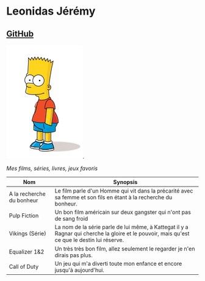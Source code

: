 # Leonidas Jérémy

## [GitHub](https://github.com/LeoMbm)

![Texte alternatif](Bart.png "Photo de moi").

_Mes films, séries, livres, jeux favoris_

| Nom                       | Synopsis                                                                                                                                      |
| ------------------------- | --------------------------------------------------------------------------------------------------------------------------------------------- |
| A la recherche du bonheur | Le film parle d'un Homme qui vit dans la précarité avec sa femme et son fils en étant à la recherche du bonheur.                              |
| Pulp Fiction              | Un bon film américain sur deux gangster qui n'ont pas de sang froid                                                                           |
| Vikings (Série)           | La nom de la série parle de lui même, à Kattegat il y a Ragnar qui cherche la gloire et le pouvoir, mais qu'est ce que le destin lui réserve. |
| Equalizer 1&2             | Un très très bon film, allez seulement le regarder je n'en dirais pas plus.                                                                   |
| Call of Duty              | Un jeu qui m'a diverti toute mon enfance et encore jusqu'à aujourd'hui.                                                                       |
